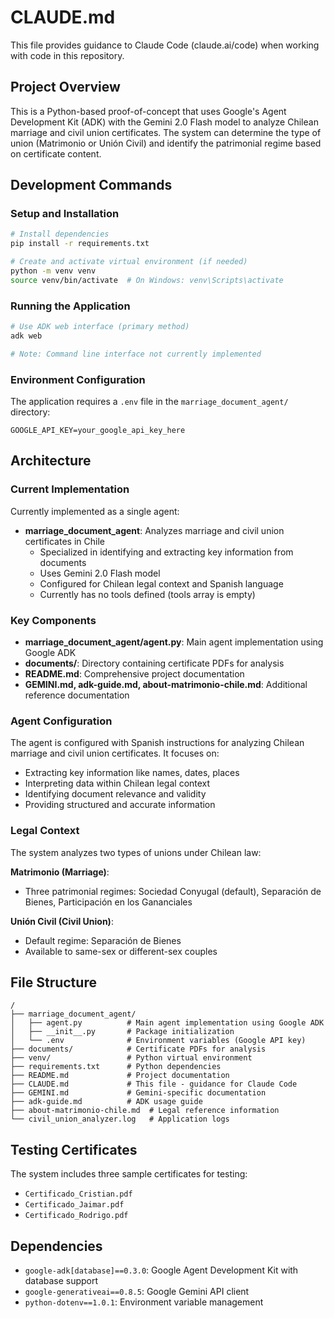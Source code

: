 # CLAUDE.md

This file provides guidance to Claude Code (claude.ai/code) when working with code in this repository.

## Project Overview

This is a Python-based proof-of-concept that uses Google's Agent Development Kit (ADK) with the Gemini 2.0 Flash model to analyze Chilean marriage and civil union certificates. The system can determine the type of union (Matrimonio or Unión Civil) and identify the patrimonial regime based on certificate content.

## Development Commands

### Setup and Installation
```bash
# Install dependencies
pip install -r requirements.txt

# Create and activate virtual environment (if needed)
python -m venv venv
source venv/bin/activate  # On Windows: venv\Scripts\activate
```

### Running the Application
```bash
# Use ADK web interface (primary method)
adk web

# Note: Command line interface not currently implemented
```

### Environment Configuration
The application requires a `.env` file in the `marriage_document_agent/` directory:
```
GOOGLE_API_KEY=your_google_api_key_here
```

## Architecture

### Current Implementation
Currently implemented as a single agent:

- **marriage_document_agent**: Analyzes marriage and civil union certificates in Chile
  - Specialized in identifying and extracting key information from documents
  - Uses Gemini 2.0 Flash model
  - Configured for Chilean legal context and Spanish language
  - Currently has no tools defined (tools array is empty)

### Key Components

- **marriage_document_agent/agent.py**: Main agent implementation using Google ADK
- **documents/**: Directory containing certificate PDFs for analysis
- **README.md**: Comprehensive project documentation
- **GEMINI.md, adk-guide.md, about-matrimonio-chile.md**: Additional reference documentation

### Agent Configuration
The agent is configured with Spanish instructions for analyzing Chilean marriage and civil union certificates. It focuses on:
- Extracting key information like names, dates, places
- Interpreting data within Chilean legal context
- Identifying document relevance and validity
- Providing structured and accurate information

### Legal Context
The system analyzes two types of unions under Chilean law:

**Matrimonio (Marriage)**:
- Three patrimonial regimes: Sociedad Conyugal (default), Separación de Bienes, Participación en los Gananciales

**Unión Civil (Civil Union)**:
- Default regime: Separación de Bienes
- Available to same-sex or different-sex couples

## File Structure

```
/
├── marriage_document_agent/
│   ├── agent.py          # Main agent implementation using Google ADK
│   ├── __init__.py       # Package initialization
│   └── .env              # Environment variables (Google API key)
├── documents/            # Certificate PDFs for analysis
├── venv/                 # Python virtual environment
├── requirements.txt      # Python dependencies
├── README.md             # Project documentation
├── CLAUDE.md             # This file - guidance for Claude Code
├── GEMINI.md             # Gemini-specific documentation
├── adk-guide.md          # ADK usage guide
├── about-matrimonio-chile.md  # Legal reference information
└── civil_union_analyzer.log   # Application logs
```

## Testing Certificates

The system includes three sample certificates for testing:
- `Certificado_Cristian.pdf`
- `Certificado_Jaimar.pdf`
- `Certificado_Rodrigo.pdf`

## Dependencies

- `google-adk[database]==0.3.0`: Google Agent Development Kit with database support
- `google-generativeai==0.8.5`: Google Gemini API client
- `python-dotenv==1.0.1`: Environment variable management